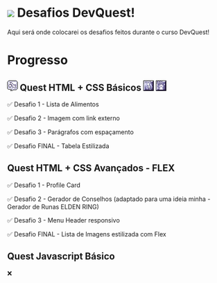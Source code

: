# <img src="src/img/Perícia_em_Montaria.png" width=50> Desafios DevQuest!

 Aqui será onde colocarei os desafios feitos durante o curso DevQuest!

# Progresso
## <img src="src/img/23.png" alt="fight skull with sword"> Quest HTML + CSS Básicos <img src="src/img/htmlicon.png" alt="html skill icon"> <img src="src/img/cssicon.png" alt="css skill icon">

✅ Desafio 1 - Lista de Alimentos

✅ Desafio 2 - Imagem com link externo

✅ Desafio 3 - Parágrafos com espaçamento

✅ Desafio FINAL - Tabela Estilizada

## Quest HTML + CSS Avançados - FLEX

✅ Desafio 1 - Profile Card

✅ Desafio 2 - Gerador de Conselhos (adaptado para uma ideia minha - Gerador de Runas ELDEN RING)

✅ Desafio 3 - Menu Header responsivo

✅ Desafio FINAL - Lista de Imagens estilizada com Flex

## Quest Javascript Básico
❌
## 
